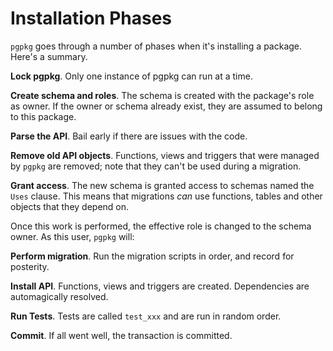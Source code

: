 # Installation Phases

`pgpkg` goes through a number of phases when it's installing a package. Here's a summary.

**Lock pgpkg**. Only one instance of pgpkg can run at a time.

**Create schema and roles**. The schema is created with the package's role as owner. If the owner or schema
already exist, they are assumed to belong to this package.

**Parse the API**. Bail early if there are issues with the code.

**Remove old API objects**. Functions, views and triggers that were managed by `pgpkg` are removed;
note that they can't be used during a migration.

**Grant access**. The new schema is granted access to schemas named the `Uses` clause. This means
that migrations *can* use functions, tables and other objects that they depend on.

Once this work is performed, the effective role is changed to the schema owner. As this user,
`pgpkg` will:

**Perform migration**. Run the migration scripts in order, and record for posterity.

**Install API**. Functions, views and triggers are created. Dependencies are automagically resolved.

**Run Tests**. Tests are called `test_xxx` and are run in random order.

**Commit**. If all went well, the transaction is committed.
